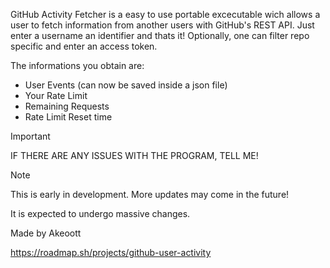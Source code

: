 GitHub Activity Fetcher is a easy to use portable excecutable wich allows a user to fetch information from another users with GitHub's REST API.
Just enter a username an identifier and thats it!
Optionally, one can filter repo specific and enter an access token.

The informations you obtain are:
* User Events (can now be saved inside a json file)
* Your Rate Limit
* Remaining Requests
* Rate Limit Reset time

> [!IMPORTANT]
> IF THERE ARE ANY ISSUES WITH THE PROGRAM, TELL ME!

> [!NOTE]
> This is early in development. More updates may come in the future!
>
> It is expected to undergo massive changes.

Made by Akeoott

https://roadmap.sh/projects/github-user-activity
